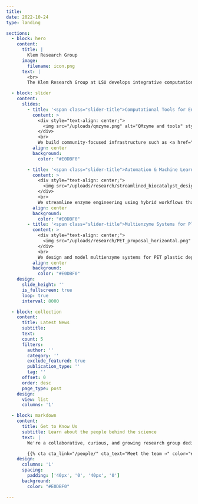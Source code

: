 ```yaml
---
title:
date: 2022-10-24
type: landing

sections:
  - block: hero
    content:
      title: |
        Klem Research Group
      image:
        filename: icon.png
      text: |
        <br>
        The Klem Research Group at LSU develops integrative computational models to understand and exploit enzyme function. We combine quantum mechanics, molecular dynamics, and machine learning to investigate catalytic mechanisms, engineer biocatalysts, and design novel enzyme systems. Our work bridges fundamental theory and real-world application, addressing pressing challenges in medicine, biotechnology, and sustainable chemistry.

  - block: slider
    content:
      slides:
        - title: '<span class="slider-title">Computational Tools for Enzyme Modeling</span>'
          content: >
            <div style="text-align: center;">
              <img src="/uploads/qmzyme.png" alt="QMzyme and tools" style="width: 30%; margin: 1em auto;">
            </div>
            <br>
            We build community-focused infrastructure such as <a href="https://qmzyme.readthedocs.io/en/latest/" target="_blank"><strong>QMzyme</strong></a> to automate quantum mechanical enzyme modeling. Our work integrates high-fidelity QM/MM and MD workflows to uncover catalytic mechanisms, electrostatic features, and structural determinants of activity in systems like β-lactamases.
          align: center
          background:
            color: "#E0DBF0"

        - title: '<span class="slider-title">Automation & Machine Learning for Biocatalyst Design</span>'
          content: >
            <div style="text-align: center;">
              <img src="/uploads/research/streamlined_biocatalyst_design.png" alt="Biocatalyst ML" style="width: 30%; margin: 1em auto;">
            </div>
            <br>
            We streamline enzyme engineering using hybrid workflows that combine QM/MM simulations with machine learning-guided predictions. Our models help identify reactive conformations, prioritize mutations, and accelerate optimization campaigns for novel biocatalysts.
          align: center
          background:
            color: "#E0DBF0"
        - title: '<span class="slider-title">Multienzyme Systems for Plastic Degradation</span>'
          content: >
            <div style="text-align: center;">
              <img src="/uploads/research/PET_proposal_horizontal.png" alt="Multienzyme PETase" style="width: 100%; margin: 1em auto;">
            </div>
            <br>
            We design and model multienzyme systems for PET plastic degradation, uncovering catalytic mechanisms and structural dynamics to guide the engineering of efficient depolymerization pathways. Our work contributes to sustainable biocatalysis and plastic recycling innovation.
          align: center
          background:
            color: "#E0DBF0"
    design:
      slide_height: ''
      is_fullscreen: true
      loop: true
      interval: 8000

  - block: collection
    content:
      title: Latest News
      subtitle:
      text:
      count: 5
      filters:
        author: ''
        category: ''
        exclude_featured: true
        publication_type: ''
        tag: ''
      offset: 0
      order: desc
      page_type: post
    design:
      view: list
      columns: '1'

  - block: markdown
    content:
      title: Get to Know Us
      subtitle: Learn about the people behind the science
      text: |
        We're a collaborative, curious, and growing research group dedicated to pushing the boundaries of computational enzymology. From postdocs to undergrads, each member contributes unique perspectives and strengths to our work.

        {{% cta cta_link="/people/" cta_text="Meet the team →" color="#E0DBF0" %}}
    design:
      columns: '1'
      spacing:
        padding: ['40px', '0', '40px', '0']
      background:
        color: "#E0DBF0"

---
```


